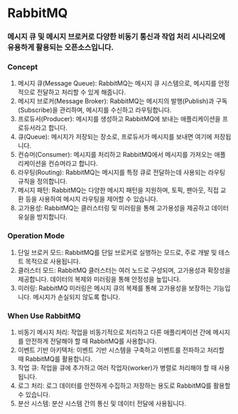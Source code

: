 # RabbitMQ

### 메시지 큐 및 메시지 브로커로 다양한 비동기 통신과 작업 처리 시나리오에 유용하게 활용되는 오픈소스입니다.

### Concept

1. 메시지 큐(Message Queue): RabbitMQ는 메시지 큐 시스템으로, 메시지를 안정적으로 전달하고 처리할 수 있게 해줍니다.
2. 메시지 브로커(Message Broker): RabbitMQ는 메시지의 발행(Publish)과 구독(Subscribe)을 관리하며, 메시지를 수신하고 라우팅합니다.
3. 프로듀서(Producer): 메시지를 생성하고 RabbitMQ에 보내는 애플리케이션을 프로듀서라고 합니다.
4. 큐(Queue): 메시지가 저장되는 장소로, 프로듀서가 메시지를 보내면 여기에 저장됩니다.
5. 컨슈머(Consumer): 메시지를 처리하고 RabbitMQ에서 메시지를 가져오는 애플리케이션을 컨슈머라고 합니다.
6. 라우팅(Routing): RabbitMQ는 메시지를 특정 큐로 전달하는데 사용되는 라우팅 규칙을 정의합니다.
7. 메시지 패턴: RabbitMQ는 다양한 메시지 패턴을 지원하며, 토픽, 팬아웃, 직접 교환 등을 사용하여 메시지 라우팅을 제어할 수 있습니다.
8. 고가용성: RabbitMQ는 클러스터링 및 미러링을 통해 고가용성을 제공하고 데이터 유실을 방지합니다.


### Operation Mode

1. 단일 브로커 모드: RabbitMQ를 단일 브로커로 실행하는 모드로, 주로 개발 및 테스트 목적으로 사용됩니다.
2. 클러스터 모드: RabbitMQ 클러스터는 여러 노드로 구성되며, 고가용성과 확장성을 제공합니다. 데이터의 복제와 미러링을 통해 안정성을 높입니다.
3. 미러링: RabbitMQ 미러링은 메시지 큐의 복제를 통해 고가용성을 보장하는 기능입니다. 메시지가 손실되지 않도록 합니다.

### When Use RabbitMQ

1. 비동기 메시지 처리: 작업을 비동기적으로 처리하고 다른 애플리케이션 간에 메시지를 안전하게 전달해야 할 때 RabbitMQ를 사용합니다.
2. 이벤트 기반 아키텍처: 이벤트 기반 시스템을 구축하고 이벤트를 전파하고 처리할 때 RabbitMQ를 활용합니다.
3. 작업 큐: 작업을 큐에 추가하고 여러 작업자(worker)가 병렬로 처리해야 할 때 사용됩니다.
4. 로그 처리: 로그 데이터를 안전하게 수집하고 저장하는 용도로 RabbitMQ를 활용할 수 있습니다.
5. 분산 시스템: 분산 시스템 간의 통신 및 데이터 전달에 사용됩니다.